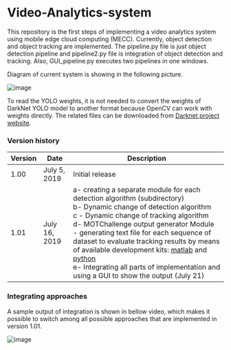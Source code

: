 # Video-Analytics-system
This repository is the first steps of implementing a video analytics system using mobile edge cloud computing (MECC). Currently, object detection and object tracking are implemented. The pipeline.py file is just object detection pipeline and pipeline2.py file is integration of object detection and tracking. Also, GUI_pipeline.py executes  two pipelines in one windows.

Diagram of current system is showing in the following picture.

![image](https://user-images.githubusercontent.com/54276260/63275359-65683f80-c26f-11e9-83f3-bb128a0aca72.png)

To read the YOLO weights, it is not needed to convert the weights of DarkNet YOLO model to another format because OpenCV can work with weights directly. The related files can be downloaded from [Darknet project website](https://pjreddie.com/darknet/yolo/).




### Version history
| Version  | Date |Description
| ------------- | ------------- |---|
| 1.00  | July 5, 2019  | Initial release |
| 1.01  | July 16, 2019  |  a- creating a separate module for each detection algorithm (subdirectory) <br/>b- Dynamic change of detection algorithm<br/>c - Dynamic change of tracking algorithm<br> d- MOTChallenge output generator Module - generating text file for each sequence of dataset to evaluate tracking results by means of available development kits: [matlab](https://bitbucket.org/amilan/motchallenge-devkit/src/default/) and [python](https://github.com/cheind/py-motmetrics)<br>e- Integrating all parts of implementation and using a GUI to show the output (July 21)

### Integrating approaches
A sample output of integration is shown in bellow video, which makes it possible to switch among all possible approaches that are implemented in version 1.01.

![image](https://user-images.githubusercontent.com/54276260/63279637-571e2180-c277-11e9-84da-7df7023f0de9.png)

